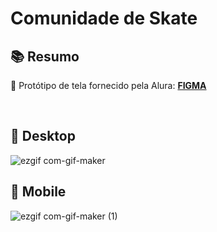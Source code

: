 <h1> Comunidade de Skate </h2>

<h2>📚 Resumo </h2> 

🔹 Protótipo de tela fornecido pela Alura: <a href="https://www.figma.com/file/ibWktwVpnog76rMYOdVhks/Dispondo-elementos-com-flexbox-e-grid?node-id=54%3A2358"><strong>FIGMA</strong></a>

<br>

<h2> 🚦 Desktop </h2>

![ezgif com-gif-maker](https://user-images.githubusercontent.com/55288799/207411994-25988c82-2c9c-4a2c-8b2f-0bda27086847.gif)

<h2> 🚦 Mobile </h2>

![ezgif com-gif-maker (1)](https://user-images.githubusercontent.com/55288799/207413364-f9335e01-d042-48dc-8118-cf1beecd7b21.gif)
